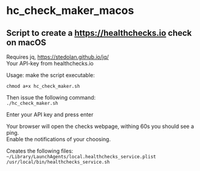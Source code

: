 # hc_check_maker_macos
## Script to create a https://healthchecks.io check on macOS
Requires jq, https://stedolan.github.io/jq/  
Your API-key from healthchecks.io

Usage: 
make the script executable:

`chmod a+x hc_check_maker.sh`

Then issue the following command:  
`./hc_check_maker.sh`

Enter your API key and press enter

Your browser will open the checks webpage, withing 60s you should see a ping.  
Enable the notifications of your choosing.

Creates the following files:  
`~/Library/LaunchAgents/local.healthchecks_service.plist`  
`/usr/local/bin/healthchecks_service.sh`
